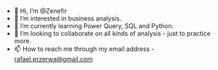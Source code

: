 - 👋 Hi, I’m @Zenefir
- 👀 I’m interested in business analysis.
- 🌱 I’m currently learning Power Query, SQL and Python.
- 💞️ I’m looking to collaborate on all kinds of analysis - just to practice more.
- 📫 How to reach me through my email address - rafael.przerwa@gmail.com

<!---
Zenefir/Zenefir is a ✨ special ✨ repository because its `README.md` (this file) appears on your GitHub profile.
You can click the Preview link to take a look at your changes.
--->
